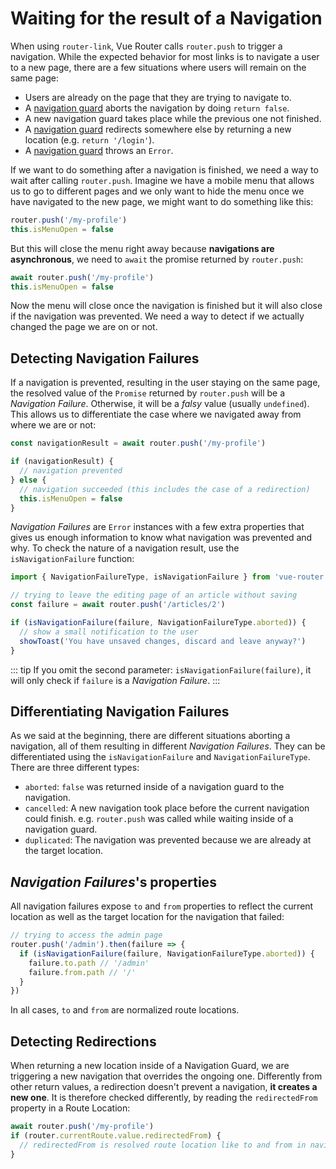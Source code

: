 # Waiting for the result of a Navigation

<VueSchoolLink
  href="https://vueschool.io/lessons/vue-router-4-detecting-navigation-failures"
  title="Learn how to detect navigation failures"
/>

When using `router-link`, Vue Router calls `router.push` to trigger a navigation. While the expected behavior for most links is to navigate a user to a new page, there are a few situations where users will remain on the same page:

- Users are already on the page that they are trying to navigate to.
- A [navigation guard](./navigation-guards.md) aborts the navigation by doing `return false`.
- A new navigation guard takes place while the previous one not finished.
- A [navigation guard](./navigation-guards.md) redirects somewhere else by returning a new location (e.g. `return '/login'`).
- A [navigation guard](./navigation-guards.md) throws an `Error`.

If we want to do something after a navigation is finished, we need a way to wait after calling `router.push`. Imagine we have a mobile menu that allows us to go to different pages and we only want to hide the menu once we have navigated to the new page, we might want to do something like this:

```js
router.push('/my-profile')
this.isMenuOpen = false
```

But this will close the menu right away because **navigations are asynchronous**, we need to `await` the promise returned by `router.push`:

```js
await router.push('/my-profile')
this.isMenuOpen = false
```

Now the menu will close once the navigation is finished but it will also close if the navigation was prevented. We need a way to detect if we actually changed the page we are on or not.

## Detecting Navigation Failures

If a navigation is prevented, resulting in the user staying on the same page, the resolved value of the `Promise` returned by `router.push` will be a _Navigation Failure_. Otherwise, it will be a _falsy_ value (usually `undefined`). This allows us to differentiate the case where we navigated away from where we are or not:

```js
const navigationResult = await router.push('/my-profile')

if (navigationResult) {
  // navigation prevented
} else {
  // navigation succeeded (this includes the case of a redirection)
  this.isMenuOpen = false
}
```

_Navigation Failures_ are `Error` instances with a few extra properties that gives us enough information to know what navigation was prevented and why. To check the nature of a navigation result, use the `isNavigationFailure` function:

```js
import { NavigationFailureType, isNavigationFailure } from 'vue-router'

// trying to leave the editing page of an article without saving
const failure = await router.push('/articles/2')

if (isNavigationFailure(failure, NavigationFailureType.aborted)) {
  // show a small notification to the user
  showToast('You have unsaved changes, discard and leave anyway?')
}
```

::: tip
If you omit the second parameter: `isNavigationFailure(failure)`, it will only check if `failure` is a _Navigation Failure_.
:::

## Differentiating Navigation Failures

As we said at the beginning, there are different situations aborting a navigation, all of them resulting in different _Navigation Failures_. They can be differentiated using the `isNavigationFailure` and `NavigationFailureType`. There are three different types:

- `aborted`: `false` was returned inside of a navigation guard to the navigation.
- `cancelled`: A new navigation took place before the current navigation could finish. e.g. `router.push` was called while waiting inside of a navigation guard.
- `duplicated`: The navigation was prevented because we are already at the target location.

## _Navigation Failures_'s properties

All navigation failures expose `to` and `from` properties to reflect the current location as well as the target location for the navigation that failed:

```js
// trying to access the admin page
router.push('/admin').then(failure => {
  if (isNavigationFailure(failure, NavigationFailureType.aborted)) {
    failure.to.path // '/admin'
    failure.from.path // '/'
  }
})
```

In all cases, `to` and `from` are normalized route locations.

## Detecting Redirections

When returning a new location inside of a Navigation Guard, we are triggering a new navigation that overrides the ongoing one. Differently from other return values, a redirection doesn't prevent a navigation, **it creates a new one**. It is therefore checked differently, by reading the `redirectedFrom` property in a Route Location:

```js
await router.push('/my-profile')
if (router.currentRoute.value.redirectedFrom) {
  // redirectedFrom is resolved route location like to and from in navigation guards
}
```
